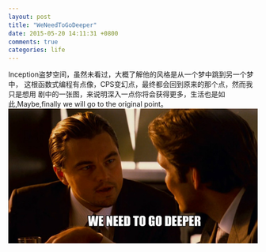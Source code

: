 ```yaml
---
layout: post
title: "WeNeedToGoDeeper"
date: 2015-05-20 14:11:31 +0800
comments: true
categories: life
---
```


Inception盗梦空间，虽然未看过，大概了解他的风格是从一个梦中跳到另一个梦中，
这根函数式编程有点像，CPS变幻点，最终都会回到原来的那个点，然而我只是想用
剧中的一张图，来说明深入一点你将会获得更多，生活也是如此,Maybe,finally we will go to the original point。
![Good][1]

[1]:/images/inception.png
